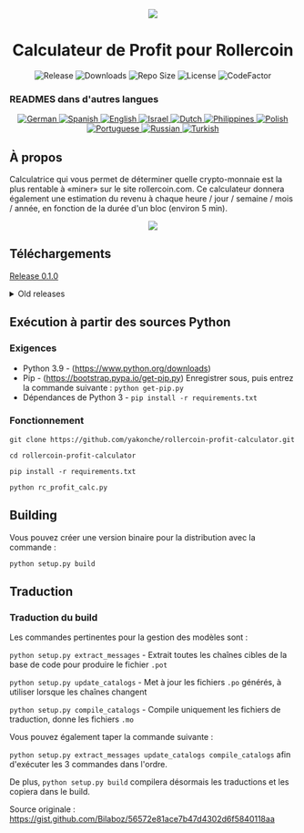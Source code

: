 <p align="center"><img src="https://i.imgur.com/UnThSPW.png"/></p>

<h1 align="center">Calculateur de Profit pour Rollercoin</h1>

<p align="center">
  <img alt="Release" src="https://img.shields.io/github/v/release/yakonche/rollercoin-profit-calculator?style=flat-square&color=00b16a">
  <img alt="Downloads" src="https://img.shields.io/github/downloads/yakonche/rollercoin-profit-calculator/total?style=flat-square&color=0055A4">
  <img alt="Repo Size" src="https://img.shields.io/github/repo-size/yakonche/rollercoin-profit-calculator?style=flat-square&color=FFFFFF">
  <img alt="License" src="https://img.shields.io/github/license/yakonche/rollercoin-profit-calculator?style=flat-square&color=EF4135">
  <img alt="CodeFactor" src="https://www.codefactor.io/repository/github/yakonche/rollercoin-profit-calculator/badge?style=flat-square"/>
</p>

### READMES dans d'autres langues

<p align="center">
  <a href="https://github.com/Yakonche/rollercoin-profit-calculator/blob/master/readmes/README-DE.md">
    <img alt="German" src="https://user-images.githubusercontent.com/60564904/111507817-56978680-874b-11eb-8fb2-c66eca9683ec.png">
  </a>
  <a href="https://github.com/Yakonche/rollercoin-profit-calculator/blob/master/readmes/README-ES.md">
    <img alt="Spanish" src="https://user-images.githubusercontent.com/60564904/111508987-90b55800-874c-11eb-92ec-1d9fcbaf61b6.png">
  </a>
  <a href="https://github.com/Yakonche/rollercoin-profit-calculator/blob/master/README.md">
    <img alt="English" src="https://user-images.githubusercontent.com/60564904/111509126-b3477100-874c-11eb-9d87-0f484dfa3ff6.png">
  </a>
  <a href="https://github.com/Yakonche/rollercoin-profit-calculator/blob/master/readmes/README-IL.md">
    <img alt="Israel" src="https://user-images.githubusercontent.com/60564904/111509190-c4907d80-874c-11eb-85fd-9b3fe8e8632a.png">
  </a>
  <a href="https://github.com/Yakonche/rollercoin-profit-calculator/blob/master/readmes/README-NL.md">
    <img alt="Dutch" src="https://user-images.githubusercontent.com/60564904/111509270-da05a780-874c-11eb-9b81-38ec888946dc.png">
  </a>
  <a href="https://github.com/Yakonche/rollercoin-profit-calculator/blob/master/readmes/README-PH.md">
    <img alt="Philippines" src="https://user-images.githubusercontent.com/60564904/111509315-e427a600-874c-11eb-8e73-88d67a15c139.png">
  </a>
  <a href="https://github.com/Yakonche/rollercoin-profit-calculator/blob/master/readmes/README-PL.md">
    <img alt="Polish" src="https://user-images.githubusercontent.com/60564904/111509351-ee49a480-874c-11eb-9205-04cc7ed5eaaf.png">
  </a>
  <a href="https://github.com/Yakonche/rollercoin-profit-calculator/blob/master/readmes/README-PT.md">
    <img alt="Portuguese" src="https://user-images.githubusercontent.com/60564904/111509380-f73a7600-874c-11eb-8a88-6663d90e0f7f.png">
  </a>
  <a href="https://github.com/Yakonche/rollercoin-profit-calculator/blob/master/readmes/README-RU.md">
    <img alt="Russian" src="https://user-images.githubusercontent.com/60564904/111509415-002b4780-874d-11eb-99d3-f877f9744746.png">
  </a>
  <a href="https://github.com/Yakonche/rollercoin-profit-calculator/blob/master/readmes/README-TR.md">
    <img alt="Turkish" src="https://user-images.githubusercontent.com/60564904/111509458-0ae5dc80-874d-11eb-81ae-3a4775e11df5.png">
  </a>
</p>

À propos
--------

Calculatrice qui vous permet de déterminer quelle crypto-monnaie est la plus rentable à «miner» sur le site rollercoin.com.
Ce calculateur donnera également une estimation du revenu à chaque heure / jour / semaine / mois / année, en fonction de la durée d'un bloc (environ 5 min).

<p align="center"><img src="https://user-images.githubusercontent.com/60564904/111250612-ec2cfc00-860d-11eb-98f3-bc8beb837055.png"/></p>

Téléchargements
---------------

[Release 0.1.0](https://github.com/Yakonche/rollercoin-profit-calculator/releases/tag/0.1.0)

<details>
<summary>Old releases</summary>
* [Release 0.0.5](https://github.com/Yakonche/rollercoin-profit-calculator/releases/tag/0.0.5)
</details>

Exécution à partir des sources Python
-------------------------------------

### Exigences

* Python 3.9 - (https://www.python.org/downloads)
* Pip - (https://bootstrap.pypa.io/get-pip.py) Enregistrer sous, puis entrez la commande suivante : `python get-pip.py`
* Dépendances de Python 3 - `pip install -r requirements.txt`

### Fonctionnement

`git clone https://github.com/yakonche/rollercoin-profit-calculator.git`

`cd rollercoin-profit-calculator`

`pip install -r requirements.txt`

`python rc_profit_calc.py`

Building
--------

Vous pouvez créer une version binaire pour la distribution avec la commande :

`python setup.py build`

Traduction
----------

### Traduction du build

Les commandes pertinentes pour la gestion des modèles sont :

`python setup.py extract_messages` - Extrait toutes les chaînes cibles de la base de code pour produire le fichier `.pot`

`python setup.py update_catalogs` - Met à jour les fichiers `.po` générés, à utiliser lorsque les chaînes changent

`python setup.py compile_catalogs` - Compile uniquement les fichiers de traduction, donne les fichiers `.mo`

Vous pouvez également taper la commande suivante :

`python setup.py extract_messages update_catalogs compile_catalogs` afin d'exécuter les 3 commandes dans l'ordre.

De plus, `python setup.py build` compilera désormais les traductions et les copiera dans le build.



Source originale : https://gist.github.com/Bilaboz/56572e81ace7b47d4302d6f5840118aa
